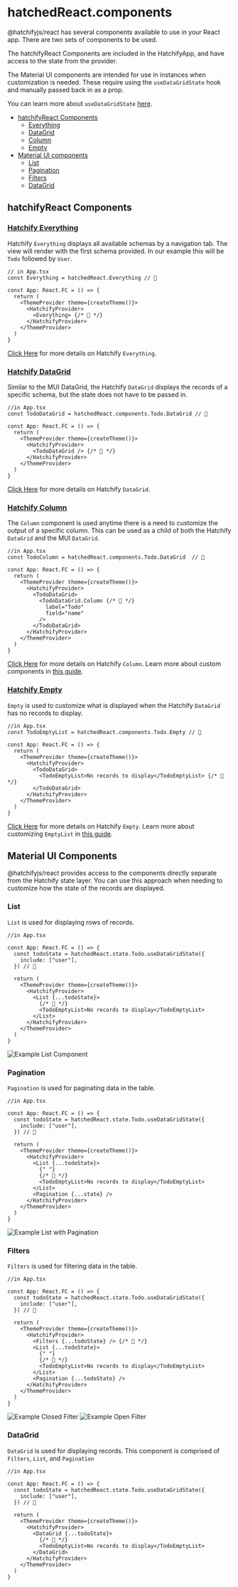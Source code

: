 # hatchedReact.components

@hatchifyjs/react has several components available to use in your React app. There are two sets of components to be used.

The hatchifyReact Components are included in the HatchifyApp, and have access to the state from the provider.

The Material UI components are intended for use in instances when customization is needed. These require using the `useDataGridState` hook and manually passed back in as a prop.

You can learn more about `useDataGridState` [here](./README.md).

- [hatchifyReact Components](#hatchifyreact-components)
  - [Everything](#hatchify-everything)
  - [DataGrid](#hatchify-datagrid)
  - [Column](#hatchify-column)
  - [Empty](#hatchify-empty)
- [Material UI components](#material-ui-components)
  - [List](#list)
  - [Pagination](#pagination)
  - [Filters](#filters)
  - [DataGrid](#datagrid)

## hatchifyReact Components

### [Hatchify Everything](./components/hatchify-everything.md)

Hatchify `Everything` displays all available schemas by a navigation tab. The view will render with the first schema provided. In our example this will be `Todo` followed by `User`.

```tsx
// in App.tsx
const Everything = hatchedReact.Everything // 👀

const App: React.FC = () => {
  return (
    <ThemeProvider theme={createTheme()}>
      <HatchifyProvider>
        <Everything> {/* 👀 */}
      </HatchifyProvider>
    </ThemeProvider>
  )
}
```

[Click Here](./components/hatchify-everything.md) for more details on Hatchify `Everything`.

### [Hatchify DataGrid](./components/hatchify-datagrid.md)

Similar to the MUI DataGrid, the Hatchify `DataGrid` displays the records of a specific schema, but the state does not have to be passed in.

```tsx
//in App.tsx
const TodoDataGrid = hatchedReact.components.Todo.DataGrid // 👀

const App: React.FC = () => {
  return (
    <ThemeProvider theme={createTheme()}>
      <HatchifyProvider>
        <TodoDataGrid /> {/* 👀 */}
      </HatchifyProvider>
    </ThemeProvider>
  )
}
```

[Click Here](./components/hatchify-datagrid.md) for more details on Hatchify `DataGrid`.

### [Hatchify Column](./components/hatchify-column.md)

The `Column` component is used anytime there is a need to customize the output of a specific column. This can be used as a child of both the Hatchify `DataGrid` and the MUI `DataGrid`.

```tsx
//in App.tsx
const TodoColumn = hatchedReact.components.Todo.DataGrid  // 👀

const App: React.FC = () => {
  return (
    <ThemeProvider theme={createTheme()}>
      <HatchifyProvider>
        <TodoDataGrid>
          <TodoDataGrid.Column {/* 👀 */}
            label="Todo"
            field="name"
          />
        </TodoDataGrid>
      </HatchifyProvider>
    </ThemeProvider>
  )
}
```

[Click Here](./components/hatchify-column.md) for more details on Hatchify `Column`.
Learn more about custom components in [this guide](../guides/customizing-your-list.md).

### [Hatchify Empty](./components//hatchify-empty.md)

`Empty` is used to customize what is displayed when the Hatchify `DataGrid` has no records to display.

```tsx
//in App.tsx
const TodoEmptyList = hatchedReact.components.Todo.Empty // 👀

const App: React.FC = () => {
  return (
    <ThemeProvider theme={createTheme()}>
      <HatchifyProvider>
        <TodoDataGrid>
          <TodoEmptyList>No records to display</TodoEmptyList> {/* 👀 */}
        </TodoDataGrid>
      </HatchifyProvider>
    </ThemeProvider>
  )
}
```

[Click Here](./components/hatchify-empty.md) for more details on Hatchify `Empty`.
Learn more about customizing `EmptyList` in [this guide](../guides/customizing-your-list.md).

## Material UI Components

@hatchifyjs/react provides access to the components directly separate from the Hatchify state layer. You can use this approach when needing to customize how the state of the records are displayed.

### List

`List` is used for displaying rows of records.

```tsx
//in App.tsx

const App: React.FC = () => {
  const todoState = hatchedReact.state.Todo.useDataGridState({
    include: ["user"],
  }) // 👀

  return (
    <ThemeProvider theme={createTheme()}>
      <HatchifyProvider>
        <List {...todoState}>
          {/* 👀 */}
          <TodoEmptyList>No records to display</TodoEmptyList>
        </List>
      </HatchifyProvider>
    </ThemeProvider>
  )
}
```

![Example List Component](../attachments/List.png)

### Pagination

`Pagination` is used for paginating data in the table.

```tsx
//in App.tsx

const App: React.FC = () => {
  const todoState = hatchedReact.state.Todo.useDataGridState({
    include: ["user"],
  }) // 👀

  return (
    <ThemeProvider theme={createTheme()}>
      <HatchifyProvider>
        <List {...todoState}>
          {" "}
          {/* 👀 */}
          <TodoEmptyList>No records to display</TodoEmptyList>
        </List>
        <Pagination {...state} />
      </HatchifyProvider>
    </ThemeProvider>
  )
}
```

![Example List with Pagination](../attachments/ListWithPagination.png)

### Filters

`Filters` is used for filtering data in the table.

```tsx
//in App.tsx

const App: React.FC = () => {
  const todoState = hatchedReact.state.Todo.useDataGridState({
    include: ["user"],
  }) // 👀

  return (
    <ThemeProvider theme={createTheme()}>
      <HatchifyProvider>
        <Filters {...todoState} /> {/* 👀 */}
        <List {...todoState}>
          {" "}
          {/* 👀 */}
          <TodoEmptyList>No records to display</TodoEmptyList>
        </List>
        <Pagination {...todoState} />
      </HatchifyProvider>
    </ThemeProvider>
  )
}
```

![Example Closed Filter](../attachments/FiltersClosed.png)
![Example Open Filter](../attachments/FiltersOpen.png)

### DataGrid

`DataGrid` is used for displaying records. This component is comprised of `Filters`, `List`, and `Pagination`

```tsx
//in App.tsx

const App: React.FC = () => {
  const todoState = hatchedReact.state.Todo.useDataGridState({
    include: ["user"],
  }) // 👀

  return (
    <ThemeProvider theme={createTheme()}>
      <HatchifyProvider>
        <DataGrid {...todoState}>
          {/* 👀 */}
          <TodoEmptyList>No records to display</TodoEmptyList>
        </DataGrid>
      </HatchifyProvider>
    </ThemeProvider>
  )
}
```
